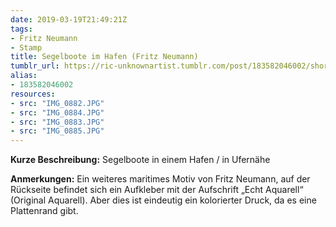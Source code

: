 ```yaml
---
date: 2019-03-19T21:49:21Z
tags:
- Fritz Neumann
- Stamp
title: Segelboote im Hafen (Fritz Neumann)
tumblr_url: https://ric-unknownartist.tumblr.com/post/183582046002/short-description-sailing-boats-in-a-harbour
alias:
- 183582046002
resources:
- src: "IMG_0882.JPG"
- src: "IMG_0884.JPG"
- src: "IMG_0883.JPG"
- src: "IMG_0885.JPG"
---
```


**Kurze Beschreibung:** Segelboote in einem Hafen / in Ufernähe

**Anmerkungen:** Ein weiteres maritimes Motiv von Fritz Neumann, auf der Rückseite befindet sich ein Aufkleber mit der Aufschrift „Echt Aquarell“ (Original Aquarell). Aber dies ist eindeutig ein kolorierter Druck, da es eine Plattenrand gibt.
